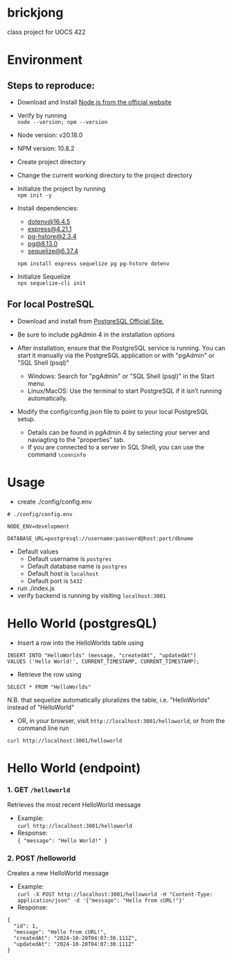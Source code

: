 # brickjong
class project for UOCS 422

# Environment
## Steps to reproduce:
- Download and Install [Node.js from the official website](https://nodejs.org/en)
- Verify by running  
```node --version; npm --version```
- Node version: v20.18.0
- NPM version: 10.8.2
- Create project directory
- Change the current working directory to the project directory
- Initialize the project by running  
  ```npm init -y```
- Install dependencies:
    - dotenv@16.4.5
    - express@4.21.1
    - pg-hstore@2.3.4
    - pg@8.13.0
    - sequelize@6.37.4

  ```npm install express sequelize pg pg-hstore dotenv```
-  Initialize Sequelize  
```npx sequelize-cli init```

## For local PostreSQL
- Download and install from [PostgreSQL Official Site.](https://www.postgresql.org/download/)
- Be sure to include pgAdmin 4 in the installation options
- After installation, ensure that the PostgreSQL service is running. You can start it manually via the PostgreSQL application or with "pgAdmin" or "SQL Shell (psql)"

  - Windows: Search for "pgAdmin" or "SQL Shell (psql)" in the Start menu.
  - Linux/MacOS: Use the terminal to start PostgreSQL if it isn’t running automatically.

- Modify the config/config.json file to point to your local PostgreSQL setup.
  - Details can be found in pgAdmin 4 by selecting your server and naviagting to the "properties" tab.
  - If you are connected to a server in SQL Shell, you can use the command ```\conninfo```

# Usage

- create ./config/config.env
```
# ./config/config.env

NODE_ENV=development

DATABASE_URL=postgresql://username:password@host:port/dbname

```
- Default values
  - Default username is ```postgres```
  - Default database name is ```postgres```
  - Default host is ```localhost```
  - Default port is ```5432```
- run ./index.js
- verify backend is running by visiting ```localhost:3001```

# Hello World (postgresQL)

- Insert a row into the HelloWorlds table using
```
INSERT INTO "HelloWorlds" (message, "createdAt", "updatedAt")
VALUES ('Hello World!', CURRENT_TIMESTAMP, CURRENT_TIMESTAMP);
```
- Retrieve the row using
```
SELECT * FROM "HelloWorlds"
```
N.B. that sequelize automatically pluralizes the table, i.e. "HelloWorlds" instead of "HelloWorld"
- OR, in your browser, visit ```http://localhost:3001/helloworld```, or from the command line run

```
curl http://localhost:3001/helloworld
```

# Hello World (endpoint)

### 1. GET `/helloworld`  
  Retrieves the most recent HelloWorld message  
  - Example:  
  ```curl http://localhost:3001/helloworld```
  - Response:  
  ```{ "message": "Hello World!" }```
### 2. POST /helloworld
  Creates a new HelloWorld message
  - Example:  
  ```curl -X POST http://localhost:3001/helloworld -H "Content-Type: application/json" -d '{"message": "Hello from cURL!"}'```
  - Response:
  ```
{
    "id": 1,
    "message": "Hello from cURL!",
    "createdAt": "2024-10-20T04:07:30.111Z",
    "updatedAt": "2024-10-20T04:07:30.111Z"
}
```